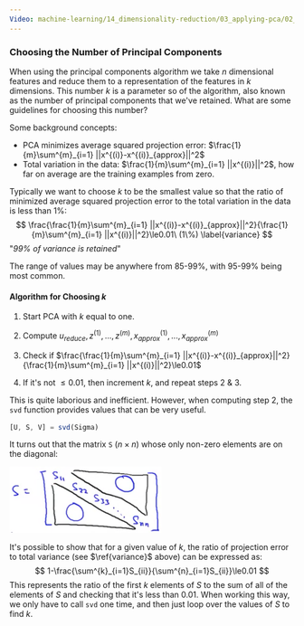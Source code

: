 ```yaml
---
Video: machine-learning/14_dimensionality-reduction/03_applying-pca/02_choosing-the-number-of-principal-components.mp4
---
```


### Choosing the Number of Principal Components

When using the principal components algorithm we take $n$ dimensional features and reduce them to a representation of the features in $k$ dimensions.  This number $k$ is a parameter so of the algorithm, also known as the number of principal components that we've retained. What are some guidelines for choosing this number?

Some background concepts:

* PCA minimizes average squared projection error: $\frac{1}{m}\sum^{m}_{i=1} ||x^{(i)}-x^{(i)}_{approx}||^2$
* Total variation in the data: $\frac{1}{m}\sum^{m}_{i=1} ||x^{(i)}||^2$, how far on average are the training examples from zero.

Typically we want to choose $k$ to be the smallest value so that the ratio of minimized average squared projection error to the total variation in the data is less than 1%:
$$
\frac{\frac{1}{m}\sum^{m}_{i=1} ||x^{(i)}-x^{(i)}_{approx}||^2}{\frac{1}{m}\sum^{m}_{i=1} ||x^{(i)}||^2}\le0.01\ (1\%) \label{variance}
$$
"_99% of variance is retained_"

The range of values may be anywhere from 85-99%, with 95-99% being most common.

#### Algorithm for Choosing $k$

1. Start PCA with $k$ equal to one.
2. Compute $u_{reduce}, z^{(1)},..., z^{(m)}, x^{(1)}_{approx},..., x^{(m)}_{approx}$

3. Check if $\frac{\frac{1}{m}\sum^{m}_{i=1} ||x^{(i)}-x^{(i)}_{approx}||^2}{\frac{1}{m}\sum^{m}_{i=1} ||x^{(i)}||^2}\le0.01$

4. If it's not $\le0.01$, then increment $k$, and repeat steps 2 & 3.

This is quite laborious and inefficient.  However, when computing step 2, the `svd` function provides values that can be very useful.

```octave
[U, S, V] = svd(Sigma)
```

It turns out that the matrix `S` ($n \times n$) whose only non-zero elements are on the diagonal:

<img src="06-choosing-principal-components.assets/image-20210603063342605.png" alt="image-20210603063342605" style="zoom:50%;" />

It's possible to show that for a given value of $k$, the ratio of projection error to total variance (see $\ref{variance}$ above) can be expressed as:
$$
1-\frac{\sum^{k}_{i=1}S_{ii}}{\sum^{n}_{i=1}S_{ii}}\le0.01
$$
This represents the ratio of the first $k$ elements of $S$ to the sum of all of the elements of $S$ and checking that it's less than 0.01.  When working this way, we only have to call `svd` one time, and then just loop over the values of $S$ to find $k$.





